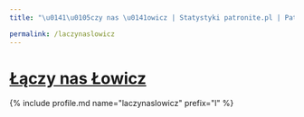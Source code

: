 ```yaml
---
title: "\u0141\u0105czy nas \u0141owicz | Statystyki patronite.pl | Patromierz"

permalink: /laczynaslowicz
---
```


# [Łączy nas Łowicz](https://patronite.pl/laczynaslowicz)

{% include profile.md name="laczynaslowicz" prefix="l" %}
